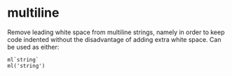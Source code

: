 # multiline
Remove leading white space from multiline strings, namely in order to keep code indented without the disadvantage of adding extra white space. Can be used as either:
```
ml`string`
ml('string')
```